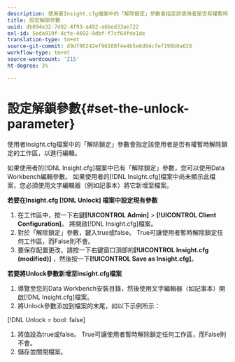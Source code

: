 ```yaml
---
description: 使用者Insight.cfg檔案中的「解除鎖定」參數會指定該使用者是否有權暫時解除鎖定的工作區，以進行編輯。
title: 設定解鎖參數
uuid: db094e32-7d82-4f93-a492-a6bed33ae722
exl-id: 5eda919f-4cfe-4692-9dbf-f7cf64fde1de
translation-type: tm+mt
source-git-commit: d9df90242ef96188f4e4b5e6d04cfef196b0a628
workflow-type: tm+mt
source-wordcount: '215'
ht-degree: 3%

---
```


# 設定解鎖參數{#set-the-unlock-parameter}

使用者Insight.cfg檔案中的「解除鎖定」參數會指定該使用者是否有權暫時解除鎖定的工作區，以進行編輯。

如果使用者的[!DNL Insight.cfg]檔案中已有「解除鎖定」參數，您可以使用Data Workbench編輯參數。 如果使用者的[!DNL Insight.cfg]檔案中尚未顯示此檔案，您必須使用文字編輯器（例如記事本）將它新增至檔案。

**若要在Insight.cfg [!DNL Unlock] 檔案中設定現有參數**

1. 在工作區中，按一下右鍵&#x200B;**[!UICONTROL Admin]** > **[!UICONTROL Client Configuration]**。 將開啟[!DNL Insight.cfg]檔案。
1. 對於「解除鎖定」參數，鍵入true或false。 True可讓使用者暫時解除鎖定任何工作區，而False則不會。
1. 要保存配置更改，請按一下右鍵窗口頂部的&#x200B;**[!UICONTROL Insight.cfg (modified)]** ，然後按一下&#x200B;**[!UICONTROL Save as Insight.cfg]**。

**若要將Unlock參數新增至Insight.cfg檔案**

1. 導覽至您的Data Workbench安裝目錄，然後使用文字編輯器（如記事本）開啟[!DNL Insight.cfg]檔案。
1. 將Unlock參數添加到檔案的末尾，如以下示例所示：

[!DNL Unlock = bool: false]

1. 將值設為true或false。 True可讓使用者暫時解除鎖定任何工作區，而False則不會。
1. 儲存並關閉檔案。
